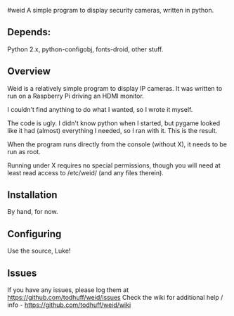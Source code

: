 #weid
A simple program to display security cameras, written in python.

## Depends:
Python 2.x, python-configobj, fonts-droid, other stuff.

## Overview
Weid is a relatively simple program to display IP cameras.
It was written to run on a Raspberry Pi driving an HDMI monitor.

I couldn't find anything to do what I wanted, so I wrote it myself.

The code is ugly. I didn't know python when I started, but pygame looked
like it had (almost) everything I needed, so I ran with it. This is the result.

When the program runs directly from the console (without X), it needs to
be run as root.

Running under X requires no special permissions, though you
will need at least read access to /etc/weid/ (and any files therein).

## Installation
By hand, for now.

## Configuring
Use the source, Luke!

## Issues
If you have any issues, please log them at https://github.com/todhuff/weid/issues 
Check the wiki for additional help / info - https://github.com/todhuff/weid/wiki
